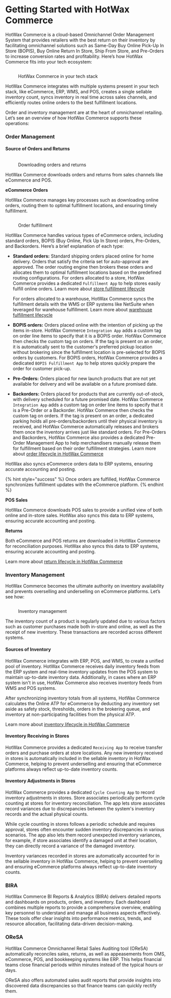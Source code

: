 # Getting Started with HotWax Commerce

HotWax Commerce is a cloud-based Omnichannel Order Management System that provides retailers with the best return on their inventory by facilitating omnichannel solutions such as Same-Day Buy Online Pick-Up In Store (BOPIS), Buy Online Return In Store, Ship From Store, and Pre-Orders to increase conversion rates and profitability. Here’s how HotWax Commerce fits into your tech ecosystem:

<figure><img src=".gitbook/assets/HotWax Commerce.png" alt=""><figcaption><p>HotWax Commerce in your tech stack</p></figcaption></figure>

HotWax Commerce integrates with multiple systems present in your tech stack, like eCommerce, ERP, WMS, and POS, creates a single sellable inventory count, syncs inventory in real time across sales channels, and efficiently routes online orders to the best fulfillment locations.

Order and inventory management are at the heart of omnichannel retailing. Let’s see an overview of how HotWax Commerce supports these operations:

### Order Management

#### Source of Orders and Returns

<figure><img src=".gitbook/assets/Orders and Returns.png" alt=""><figcaption><p>Downloading orders and returns</p></figcaption></figure>

HotWax Commerce downloads orders and returns from sales channels like eCommerce and POS.

**eCommerce Orders**

HotWax Commerce manages key processes such as downloading online orders, routing them to optimal fulfillment locations, and ensuring timely fulfillment.

<figure><img src=".gitbook/assets/HotWax Fulfillment.png" alt=""><figcaption><p>Order fulfillment</p></figcaption></figure>

HotWax Commerce handles various types of eCommerce orders, including standard orders, BOPIS (Buy Online, Pick Up In Store) orders, Pre-Orders, and Backorders. Here’s a brief explanation of each type:

*   **Standard orders:** Standard shipping orders placed online for home delivery. Orders that satisfy the criteria set for auto-approval are approved. The order routing engine then brokers these orders and allocates them to optimal fulfillment locations based on the predefined routing configurations. For orders allocated to a store, HotWax Commerce provides a dedicated `Fulfillment App` to help stores easily fulfill online orders. Learn more about [store fulfillment lifecycle](https://docs.hotwax.co/documents/v/learn-hotwax-oms/business-process-models/store.fulfillment)

    For orders allocated to a warehouse, HotWax Commerce syncs the fulfillment details with the WMS or ERP systems like NetSuite when leveraged for warehouse fulfillment. Learn more about [warehouse fulfillment lifecycle](https://docs.hotwax.co/documents/v/learn-hotwax-oms/business-process-models/warehousefulfillmentlifecycle)
* **BOPIS orders:** Orders placed online with the intention of picking up the items in-store. HotWax Commerce `Integration App` adds a custom tag on order line items to specify that it is a BOPIS order. HotWax Commerce then checks the custom tag on orders. If the tag is present on an order, it is automatically sent to the customer's preferred pickup location without brokering since the fulfillment location is pre-selected for BOPIS orders by customers. For BOPIS orders, HotWax Commerce provides a dedicated `BOPIS Fulfillment App` to help stores quickly prepare the order for customer pick-up.
* **Pre-Orders:** Orders placed for new launch products that are not yet available for delivery and will be available on a future promised date.
* **Backorders:** Orders placed for products that are currently out-of-stock, with delivery scheduled for a future promised date. HotWax Commerce `Integration App` adds a custom tag on order line items to specify that it is a Pre-Order or a Backorder. HotWax Commerce then checks the custom tag on orders. If the tag is present on an order, a dedicated parking holds all pre-orders/backorders until their physical inventory is received, and HotWax Commerce automatically releases and brokers them once the inventory arrives just like standard orders. For Pre-Orders and Backorders, HotWax Commerce also provides a dedicated Pre-Order Management App to help merchandisers manually release them for fulfillment based on their order fulfillment strategies. Learn more about [order lifecycle in HotWax Commerce](https://docs.hotwax.co/documents/v/learn-hotwax-oms/business-process-models/orderlifecycle)

HotWax also syncs eCommerce orders data to ERP systems, ensuring accurate accounting and posting.

{% hint style="success" %}
Once orders are fulfilled, HotWax Commerce synchronizes fulfillment updates with the eCommerce platform.
{% endhint %}

**POS Sales**

HotWax Commerce downloads POS sales to provide a unified view of both online and in-store sales. HotWax also syncs this data to ERP systems, ensuring accurate accounting and posting.

**Returns**

Both eCommerce and POS returns are downloaded in HotWax Commerce for reconciliation purposes. HotWax also syncs this data to ERP systems, ensuring accurate accounting and posting.

Learn more about [return lifecycle in HotWax Commerce](https://docs.hotwax.co/documents/v/learn-hotwax-oms/business-process-models/returns-lifecycle)

### Inventory Management

HotWax Commerce becomes the ultimate authority on inventory availability and prevents overselling and underselling on eCommerce platforms. Let’s see how:

<figure><img src=".gitbook/assets/HotWax Inventory.png" alt=""><figcaption><p>Inventory management</p></figcaption></figure>

The inventory count of a product is regularly updated due to various factors such as customer purchases made both in-store and online, as well as the receipt of new inventory. These transactions are recorded across different systems.

#### Sources of Inventory

HotWax Commerce integrates with ERP, POS, and WMS, to create a unified pool of inventory. HotWax Commerce receives daily inventory feeds from the ERP system and real-time inventory updates from the POS system to maintain up-to-date inventory data. Additionally, in cases where an ERP system isn't in use, HotWax Commerce also receives inventory feeds from WMS and POS systems.

After synchronizing inventory totals from all systems, HotWax Commerce calculates the Online ATP for eCommerce by deducting any inventory set aside as safety stock, thresholds, orders in the brokering queue, and inventory at non-participating facilities from the physical ATP.

Learn more about [inventory lifecycle in HotWax Commerce](https://docs.hotwax.co/user-guides/business-process-models/inventorylifecycle)

#### Inventory Receiving in Stores

HotWax Commerce provides a dedicated `Receiving App` to receive transfer orders and purchase orders at store locations. Any new inventory received in stores is automatically included in the sellable inventory in HotWax Commerce, helping to prevent underselling and ensuring that eCommerce platforms always reflect up-to-date inventory counts.

#### Inventory Adjustments in Stores

HotWax Commerce provides a dedicated `Cycle Counting App` to record inventory adjustments in stores. Store associates periodically perform cycle counting at stores for inventory reconciliation. The app lets store associates record variances due to discrepancies between the system's inventory records and the actual physical counts.

While cycle counting in stores follows a periodic schedule and requires approval, stores often encounter sudden inventory discrepancies in various scenarios. The app also lets them record unexpected inventory variances, for example, if store associates identify a damaged unit at their location, they can directly record a variance of the damaged inventory.

Inventory variances recorded in stores are automatically accounted for in the sellable inventory in HotWax Commerce, helping to prevent overselling and ensuring eCommerce platforms always reflect up-to-date inventory counts.

### BIRA

HotWax Commerce BI Reports & Analytics (BIRA) delivers detailed reports and dashboards on products, orders, and inventory. Each dashboard combines multiple reports to provide a comprehensive overview, enabling key personnel to understand and manage all business aspects effectively. These tools offer clear insights into performance metrics, trends, and resource allocation, facilitating data-driven decision-making.

### OReSA

HotWax Commerce Omnichannel Retail Sales Auditing tool (OReSA) automatically reconciles sales, returns, as well as appeasements from OMS, eCommerce, POS, and bookkeeping systems like ERP. This helps financial teams close financial periods within minutes instead of the typical hours or days.

OReSA also offers automated sales audit reports that provide insights into discovered data discrepancies so that finance teams can quickly rectify them.
